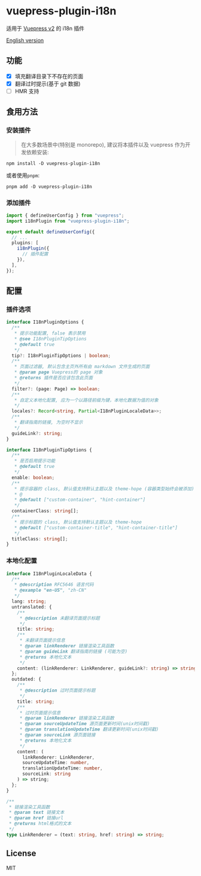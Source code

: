 # vuepress-plugin-i18n

适用于 [Vuepress v2](https://github.com/vuepress/vuepress-next) 的 i18n 插件

[English version](./README.md)

## 功能

- [x] 填充翻译目录下不存在的页面
- [x] 翻译过时提示(基于 git 数据)
- [ ] HMR 支持

## 食用方法

### 安装插件

> 在大多数场景中(特别是 monorepo), 建议将本插件以及 vuepress 作为开发依赖安装:

```shell
npm install -D vuepress-plugin-i18n
```

或者使用`pnpm`:

```shell
pnpm add -D vuepress-plugin-i18n
```

### 添加插件

```ts
import { defineUserConfig } from "vuepress";
import i18nPlugin from "vuepress-plugin-i18n";

export default defineUserConfig({
  // ...
  plugins: [
    i18nPlugin({
      // 插件配置
    }),
  ],
});
```

## 配置

### 插件选项

```ts
interface I18nPluginOptions {
  /**
   * 提示功能配置, false 表示禁用
   * @see I18nPluginTipOptions
   * @default true
   */
  tip?: I18nPluginTipOptions | boolean;
  /**
   * 页面过滤器, 默认包含主页外所有由 markdown 文件生成的页面
   * @param page Vuepress的 page 对象
   * @returns 插件是否应该包含此页面
   */
  filter?: (page: Page) => boolean;
  /**
   * 自定义本地化配置, 应为一个以路径前缀为键，本地化数据为值的对象
   */
  locales?: Record<string, Partial<I18nPluginLocaleData>>;
  /**
   * 翻译指南的链接, 为空时不显示
   */
  guideLink?: string;
}

interface I18nPluginTipOptions {
  /**
   * 是否启用提示功能
   * @default true
   */
  enable: boolean;
  /**
   * 提示容器的 class, 默认值支持默认主题以及 theme-hope (容器类型始终会被添加)
   * @
   * @default ["custom-container", "hint-container"]
   */
  containerClass: string[];
  /**
   * 提示标题的 class, 默认值支持默认主题以及 theme-hope
   * @default ["custom-container-title", "hint-container-title"]
   */
  titleClass: string[];
}
```

### 本地化配置

```ts
interface I18nPluginLocaleData {
  /**
   * @description RFC5646 语言代码
   * @example "en-US", "zh-CN"
   */
  lang: string;
  untranslated: {
    /**
     * @description 未翻译页面提示标题
     */
    title: string;
    /**
     * 未翻译页面提示信息
     * @param linkRenderer 链接渲染工具函数
     * @param guideLink 翻译指南的链接 (可能为空)
     * @returns 本地化文本
     */
    content: (linkRenderer: LinkRenderer, guideLink?: string) => string;
  };
  outdated: {
    /**
     * @description 过时页面提示标题
     */
    title: string;
    /**
     * 过时页面提示信息
     * @param linkRenderer 链接渲染工具函数
     * @param sourceUpdateTime 源页面更新时间(unix时间戳)
     * @param translationUpdateTime 翻译更新时间(unix时间戳)
     * @param sourceLink 源页面链接
     * @returns 本地化文本
     */
    content: (
      linkRenderer: LinkRenderer,
      sourceUpdateTime: number,
      translationUpdateTime: number,
      sourceLink: string
    ) => string;
  };
}

/**
 * 链接渲染工具函数
 * @param text 链接文本
 * @param href 链接url
 * @returns html格式的文本
 */
type LinkRenderer = (text: string, href: string) => string;
```

## License

MIT
